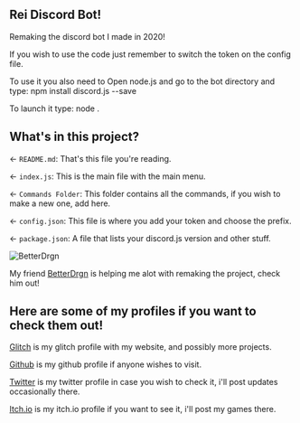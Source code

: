 ﻿## Rei Discord Bot!

Remaking the discord bot I made in 2020!

If you wish to use the code just remember to switch the token on the config file.

To use it you also need to Open node.js and go to the bot directory and type:
npm install discord.js --save

To launch it type:
node .

## What's in this project?

← `README.md`: That's this file you're reading.

← `index.js`: This is the main file with the main menu.

← `Commands Folder`: This folder contains all the commands, if you wish to make a new one, add here.

← `config.json`: This file is where you add your token and choose the prefix.

← `package.json`: A file that lists your discord.js version and other stuff.

![BetterDrgn](https://avatars.githubusercontent.com/u/49764143?v=4)

My friend [BetterDrgn](https://github.com/BttrDrgn) is helping me alot with remaking the project, check him out!

## Here are some of my profiles if you want to check them out!

[Glitch](https://glitch.com/@AlexGama11) is my glitch profile with my website, and possibly more projects.

[Github](https://github.com/AlexGama11) is my github profile if anyone wishes to visit.

[Twitter](https://twitter.com/Alex_CorreiaG) is my twitter profile in case you wish to check it, i'll post updates occasionally there.

[Itch.io](https://alexmango.itch.io) is my itch.io profile if you want to see it, i'll post my games there.

